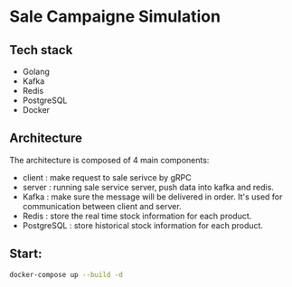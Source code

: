 # Sale Campaigne Simulation
## Tech stack
- Golang
- Kafka
- Redis
- PostgreSQL
- Docker

## Architecture

The architecture is composed of 4 main components:
- client : make request to sale serivce by gRPC
- server : running sale service server, push data into kafka and redis.
- Kafka : make  sure the message will be delivered in order. It's used for communication between client and server.
- Redis :  store the real time stock information for each product.
- PostgreSQL : store historical stock information for each product.

## Start:

```bash
docker-compose up --build -d
```


